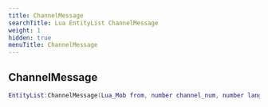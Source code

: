 ```yaml
---
title: ChannelMessage
searchTitle: Lua EntityList ChannelMessage
weight: 1
hidden: true
menuTitle: ChannelMessage
---
```

## ChannelMessage
```lua
EntityList:ChannelMessage(Lua_Mob from, number channel_num, number language, const char *message); -- void
```